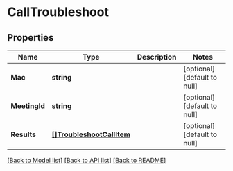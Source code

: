 # CallTroubleshoot

## Properties
Name | Type | Description | Notes
------------ | ------------- | ------------- | -------------
**Mac** | **string** |  | [optional] [default to null]
**MeetingId** | **string** |  | [optional] [default to null]
**Results** | [**[]TroubleshootCallItem**](troubleshoot_call_item.md) |  | [optional] [default to null]

[[Back to Model list]](../README.md#documentation-for-models) [[Back to API list]](../README.md#documentation-for-api-endpoints) [[Back to README]](../README.md)

